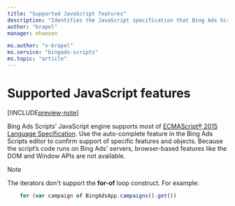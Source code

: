 ```yaml
---
title: "Supported JavaScript features"
description: "Identifies the JavaScript specification that Bing Ads Scripts supports."
author: "brapel"
manager: ehansen

ms.author: "v-brapel"
ms.service: "bingads-scripts"
ms.topic: "article"
---
```


# Supported JavaScript features

[!INCLUDE[preview-note](../includes/preview-note.md)]

Bing Ads Scripts’ JavaScript engine supports most of [ECMAScript® 2015 Language Specification](http://www.ecma-international.org/ecma-262/6.0/). Use the auto-complete feature in the Bing Ads Scripts editor to confirm support of specific features and objects. Because the script’s code runs on Bing Ads' servers, browser-based features like the DOM and Window APIs are not available.


> [!NOTE]
> The iterators don't support the **for-of** loop construct. For example:
>  
> ```javascript
>     for (var campaign of BingAdsApp.campaigns().get())
> ```